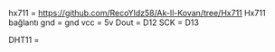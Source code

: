 hx711 = https://github.com/RecoYldz58/Ak-ll-Kovan/tree/Hx711 
Hx711 bağlantı gnd = gnd
               vcc = 5v
               Dout = D12
               SCK = D13
 
DHT11 =

